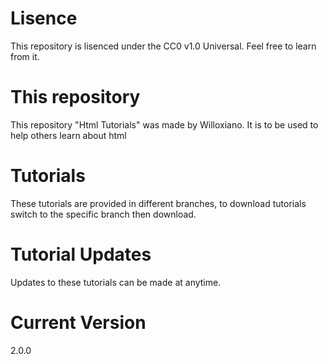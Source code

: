 # Lisence
This repository is lisenced under the CC0 v1.0 Universal. Feel free to learn from it.
# This repository
This repository "Html Tutorials" was made by Willoxiano.
It is to be used to help others learn about html
# Tutorials
These tutorials are provided in different branches, to download tutorials switch to the specific branch then download.
# Tutorial Updates
Updates to these tutorials can be made at anytime.
# Current Version
2.0.0
